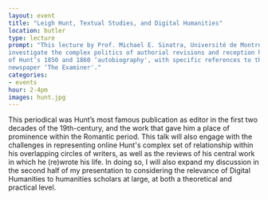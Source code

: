 ```yaml
---
layout: event
title: "Leigh Hunt, Textual Studies, and Digital Humanities"
location: butler
type: lecture
prompt: "This lecture by Prof. Michael E. Sinatra, Université de Montréal, will
investigate the complex politics of authorial revisions and reception history
of Hunt’s 1850 and 1860 ‘autobiography', with specific references to the
newspaper ‘The Examiner'."
categories:
- events
hour: 2-4pm
images: hunt.jpg
---
```


This periodical was Hunt’s most famous publication as editor in the first two
decades of the 19th-century, and the work that gave him a place of prominence
within the Romantic period. This talk will also engage with the challenges in
representing online Hunt's complex set of relationship within his overlapping
circles of writers, as well as the reviews of his central work in which he
(re)wrote his life. In doing so, I will also expand my discussion in the
second half of my presentation to considering the relevance of Digital
Humanities to humanities scholars at large, at both a theoretical and
practical level.
